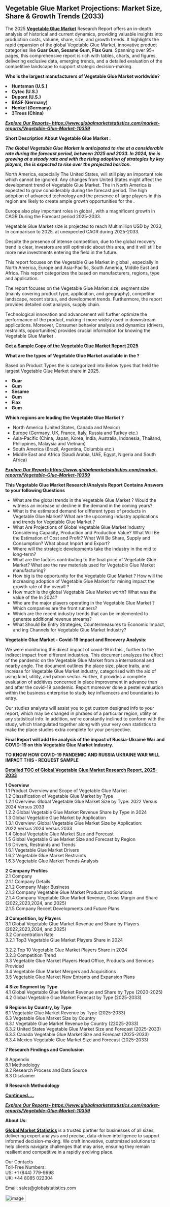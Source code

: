 <h2><strong>Vegetable Glue Market Projections: Market Size, Share & Growth Trends (2033)</strong></h2><p>The 2025 <strong><a href="https://www.globalmarketstatistics.com/market-reports/Vegetable-Glue-Market-10359">Vegetable Glue Market</a></strong> Research Report offers an in-depth analysis of historical and current dynamics, providing valuable insights into production costs, volume, share, size, and growth trends. It highlights the rapid expansion of the global Vegetable Glue Market, innovative product categories like <strong>Guar Gum, Sesame Gum, Flax Gum</strong>. Spanning over 95+ pages, this comprehensive report is rich with tables, charts, and figures, delivering exclusive data, emerging trends, and a detailed evaluation of the competitive landscape to support strategic decision-making.</p><p><strong>Who is the largest manufacturers of Vegetable Glue Market worldwide?</strong></p><p><strong><li>Huntsman (U.S.)<li>Cytec (U.S.)<li>Dupont (U.S.)<li>BASF (Germany)<li>Henkel (Germany)<li>3Trees (China)</strong></p><p><strong><em><a href="https://www.globalmarketstatistics.com/market-reports/Vegetable-Glue-Market-10359">Explore Our Reports-&nbsp;https://www.globalmarketstatistics.com/market-reports/Vegetable-Glue-Market-10359</a></em></strong></p><p><strong>Short Description About Vegetable Glue Market :</strong></p><p><strong><em>The Global Vegetable Glue Market is anticipated to rise at a considerable rate during the forecast period, between 2025 and 2033. In 2024, the is growing at a steady rate and with the rising adoption of strategies by key players, the is expected to rise over the projected horizon.</em></strong></p><p>North America, especially The United States, will still play an important role which cannot be ignored. Any changes from United States might affect the development trend of Vegetable Glue Market. The in North America is expected to grow considerably during the forecast period. The high adoption of advanced technology and the presence of large players in this region are likely to create ample growth opportunities for the .</p><p>Europe also play important roles in global , with a magnificent growth in CAGR During the Forecast period 2025-2033.</p><p>Vegetable Glue Market size is projected to reach Multimillion USD by 2033, In comparison to 2025, at unexpected CAGR during 2025-2033.</p><p>Despite the presence of intense competition, due to the global recovery trend is clear, investors are still optimistic about this area, and it will still be more new investments entering the field in the future.</p><p>This report focuses on the Vegetable Glue Market in global , especially in North America, Europe and Asia-Pacific, South America, Middle East and Africa. This report categorizes the based on manufacturers, regions, type and application.</p><p>The report focuses on the Vegetable Glue Market size, segment size (mainly covering product type, application, and geography), competitor landscape, recent status, and development trends. Furthermore, the report provides detailed cost analysis, supply chain.</p><p>Technological innovation and advancement will further optimize the performance of the product, making it more widely used in downstream applications. Moreover, Consumer behavior analysis and dynamics (drivers, restraints, opportunities) provides crucial information for knowing the Vegetable Glue Market .</p><p><strong><a href="https://www.globalmarketstatistics.com/market-reports/Vegetable-Glue-Market-10359">Get a Sample Copy of the Vegetable Glue Market Report 2025</a></strong></p><p><strong>What are the types of Vegetable Glue Market available in the ?</strong></p><p>Based on Product Types the is categorized into Below types that held the largest Vegetable Glue Market share in 2025.</p><p><strong><li>Guar<li>Gum<li>Sesame<li>Gum<li>Flax<li>Gum</strong></p><p><strong>Which regions are leading the Vegetable Glue Market ?</strong></p><ul><li>North America (United States, Canada and Mexico)</li><li>Europe (Germany, UK, France, Italy, Russia and Turkey etc.)</li><li>Asia-Pacific (China, Japan, Korea, India, Australia, Indonesia, Thailand, Philippines, Malaysia and Vietnam)</li><li>South America (Brazil, Argentina, Columbia etc.)</li><li>Middle East and Africa (Saudi Arabia, UAE, Egypt, Nigeria and South Africa)</li></ul><p><strong><em><a href="https://www.globalmarketstatistics.com/market-reports/Vegetable-Glue-Market-10359">Explore Our Reports https://www.globalmarketstatistics.com/market-reports/Vegetable-Glue-Market-10359</a></em></strong></p><p><strong>This Vegetable Glue Market Research/Analysis Report Contains Answers to your following Questions</strong></p><ul><li>What are the global trends in the Vegetable Glue Market ? Would the witness an increase or decline in the demand in the coming years?</li><li>What is the estimated demand for different types of products in Vegetable Glue Market? What are the upcoming industry applications and trends for Vegetable Glue Market ?</li><li>What Are Projections of Global Vegetable Glue Market Industry Considering Capacity, Production and Production Value? What Will Be the Estimation of Cost and Profit? What Will Be Share, Supply and Consumption? What about Import and Export?</li><li>Where will the strategic developments take the industry in the mid to long-term?</li><li>What are the factors contributing to the final price of Vegetable Glue Market? What are the raw materials used for Vegetable Glue Market manufacturing?</li><li>How big is the opportunity for the Vegetable Glue Market ? How will the increasing adoption of Vegetable Glue Market for mining impact the growth rate of the overall ?</li><li>How much is the global Vegetable Glue Market worth? What was the value of the In 2024?</li><li>Who are the major players operating in the Vegetable Glue Market ? Which companies are the front runners?</li><li>Which are the recent industry trends that can be implemented to generate additional revenue streams?</li><li>What Should Be Entry Strategies, Countermeasures to Economic Impact, and ing Channels for Vegetable Glue Market Industry?</li></ul><p><strong>Vegetable Glue Market - Covid-19 Impact and Recovery Analysis:</strong></p><p>We were monitoring the direct impact of covid-19 in this , further to the indirect impact from different industries. This document analyzes the effect of the pandemic on the Vegetable Glue Market from a international and nearby angle. The document outlines the place size, place traits, and increase for Vegetable Glue Market industry, categorised with the aid of using kind, utility, and patron sector. Further, it provides a complete evaluation of additives concerned in place improvement in advance than and after the covid-19 pandemic. Report moreover done a pestel evaluation within the business enterprise to study key influencers and boundaries to entry.</p><p>Our studies analysts will assist you to get custom designed info to your report, which may be changed in phrases of a particular region, utility or any statistical info. In addition, we're constantly inclined to conform with the study, which triangulated together along with your very own statistics to make the place studies extra complete for your perspective.</p><p><strong>Final Report will add the analysis of the impact of Russia-Ukraine War and COVID-19 on this Vegetable Glue Market Industry.</strong></p><p><strong>TO KNOW HOW COVID-19 PANDEMIC AND RUSSIA UKRAINE WAR WILL IMPACT THIS - REQUEST SAMPLE</strong></p><p><strong><a href="https://www.globalmarketstatistics.com/market-reports/Vegetable-Glue-Market-10359">Detailed TOC of Global Vegetable Glue Market Research Report, 2025-2033</a></strong></p><p><strong>1 Overview</strong><br /> 1.1 Product Overview and Scope of Vegetable Glue Market<br /> 1.2 Classification of Vegetable Glue Market by Type<br /> 1.2.1 Overview: Global Vegetable Glue Market Size by Type: 2022 Versus 2024 Versus 2033<br /> 1.2.2 Global Vegetable Glue Market Revenue Share by Type in 2024<br /> 1.3 Global Vegetable Glue Market by Application<br /> 1.3.1 Overview: Global Vegetable Glue Market Size by Application: 2022&nbsp;Versus 2024 Versus 2033<br /> 1.4 Global Vegetable Glue Market Size and Forecast<br /> 1.5 Global Vegetable Glue Market Size and Forecast by Region<br /> 1.6 Drivers, Restraints and Trends<br /> 1.6.1 Vegetable Glue Market Drivers<br /> 1.6.2 Vegetable Glue Market Restraints<br /> 1.6.3 Vegetable Glue Market Trends Analysis</p><p><strong>2 Company Profiles</strong><br /> 2.1 Company<br /> 2.1.1 Company Details<br /> 2.1.2 Company Major Business<br /> 2.1.3 Company Vegetable Glue Market Product and Solutions<br /> 2.1.4 Company Vegetable Glue Market Revenue, Gross Margin and Share (2022,2023,2024, and 2025)<br /> 2.1.5 Company Recent Developments and Future Plans</p><p><strong>3 Competition, by Players</strong><br /> 3.1 Global Vegetable Glue Market Revenue and Share by Players (2022,2023,2024, and 2025)<br /> 3.2 Concentration Rate<br /> 3.2.1 Top3 Vegetable Glue Market Players Share in 2024</p><p>3.2.2 Top 10 Vegetable Glue Market Players Share in 2024<br /> 3.2.3 Competition Trend<br /> 3.3 Vegetable Glue Market Players Head Office, Products and Services Provided<br /> 3.4 Vegetable Glue Market Mergers and Acquisitions<br /> 3.5 Vegetable Glue Market New Entrants and Expansion Plans</p><p><strong>4 Size Segment by Type</strong><br /> 4.1 Global Vegetable Glue Market Revenue and Share by Type (2020-2025)<br /> 4.2 Global Vegetable Glue Market Forecast by Type (2025-2033)</p><p><strong>6 Regions by Country, by Type</strong><br /> 6.1 Vegetable Glue Market Revenue by Type (2025-2033)<br /> 6.3 Vegetable Glue Market Size by Country<br /> 6.3.1 Vegetable Glue Market Revenue by Country (22025-2033)<br /> 6.3.2 United States Vegetable Glue Market Size and Forecast (2025-2033)<br /> 6.3.3 Canada Vegetable Glue Market Size and Forecast (2025-2033)<br /> 6.3.4 Mexico Vegetable Glue Market Size and Forecast (2025-2033)</p><p><strong>7 Research Findings and Conclusion</strong></p><p>8 Appendix<br /> 8.1 Methodology<br /> 8.2 Research Process and Data Source<br /> 8.3 Disclaimer</p><p><strong>9 Research Methodology</strong></p><p><strong><a href="https://www.globalmarketstatistics.com/market-reports/Vegetable-Glue-Market-10359">Continued&hellip;.</a></strong></p><p><strong><em><a href="https://www.globalmarketstatistics.com/market-reports/Vegetable-Glue-Market-10359">Explore Our Reports-&nbsp;https://www.globalmarketstatistics.com/market-reports/Vegetable-Glue-Market-10359</a></em></strong></p><p><strong>About Us:</strong></p><p><strong><a href="https://www.globalmarketstatistics.com/">Global Market Statistics</a></strong> is a trusted partner for businesses of all sizes, delivering expert analysis and precise, data-driven intelligence to support informed decision-making. We craft innovative, customized solutions to help clients navigate challenges that may arise, ensuring they remain resilient and competitive in a rapidly evolving place.</p><p>Our Contacts<br /> Toll-Free Numbers:<br /> US: +1 (844) 779-9998<br /> UK: +44 8085 022304</p><p>Email: sales@globalstatistics.com</p>
<img width="65" height="21" alt="image" src="https://github.com/user-attachments/assets/ff46bffc-d09d-42ca-892e-54ddb9f2cc74" />
